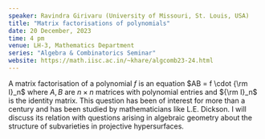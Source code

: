 ```yaml
---
speaker: Ravindra Girivaru (University of Missouri, St. Louis, USA)
title: "Matrix factorisations of polynomials"
date: 20 December, 2023
time: 4 pm
venue: LH-3, Mathematics Department
series: "Algebra & Combinatorics Seminar"
website: https://math.iisc.ac.in/~khare/algcomb23-24.html
---
```


A matrix factorisation of a polynomial $f$ is an equation $AB = f \cdot
{\rm I}_n$ where $A,B$ are $n \times n$ matrices with polynomial entries
and ${\rm I}_n$ is the identity matrix. This question has been of
interest for more than a century and has been studied by mathematicians
like L.E. Dickson. I will discuss its relation with questions arising in
algebraic geometry about the structure of subvarieties in projective
hypersurfaces.
